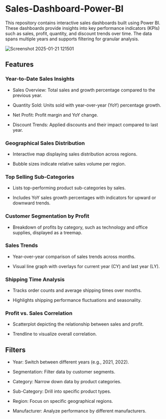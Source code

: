 # Sales-Dashboard-Power-BI


This repository contains interactive sales dashboards built using Power BI. These dashboards provide insights into key performance indicators (KPIs) such as sales, profit, quantity, and discount trends over time. The data spans multiple years and supports filtering for granular analysis.


![Screenshot 2025-01-21 121501](https://github.com/user-attachments/assets/5a7f162f-7159-4cf5-9d7e-3ecec0d60094)


## Features

### Year-to-Date Sales Insights

- Sales Overview: Total sales and growth percentage compared to the previous year.

- Quantity Sold: Units sold with year-over-year (YoY) percentage growth.

- Net Profit: Profit margin and YoY change.

- Discount Trends: Applied discounts and their impact compared to last year.

### Geographical Sales Distribution

- Interactive map displaying sales distribution across regions.

- Bubble sizes indicate relative sales volume per region.


### Top Selling Sub-Categories

- Lists top-performing product sub-categories by sales.

- Includes YoY sales growth percentages with indicators for upward or downward trends.


### Customer Segmentation by Profit

- Breakdown of profits by category, such as technology and office supplies, displayed as a treemap.

### Sales Trends

- Year-over-year comparison of sales trends across months.

- Visual line graph with overlays for current year (CY) and last year (LY).


### Shipping Time Analysis

- Tracks order counts and average shipping times over months.

- Highlights shipping performance fluctuations and seasonality.


### Profit vs. Sales Correlation

- Scatterplot depicting the relationship between sales and profit.

- Trendline to visualize overall correlation.

## Filters

- Year: Switch between different years (e.g., 2021, 2022).

- Segmentation: Filter data by customer segments.

- Category: Narrow down data by product categories.

- Sub-Category: Drill into specific product types.
  
- Region: Focus on specific geographical regions.

- Manufacturer: Analyze performance by different manufacturers.


